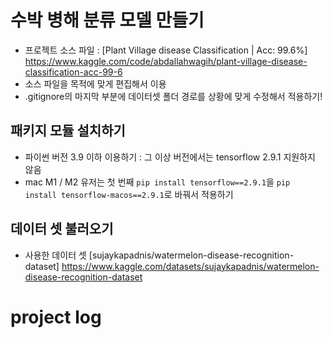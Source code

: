 # 수박 병해 분류 모델 만들기
- 프로젝트 소스 파일 : [Plant Village disease Classification | Acc: 99.6%] https://www.kaggle.com/code/abdallahwagih/plant-village-disease-classification-acc-99-6 
- 소스 파일을 목적에 맞게 편집해서 이용
- .gitignore의 마지막 부분에 데이터셋 폴더 경로를 상황에 맞게 수정해서 적용하기!

## 패키지 모듈 설치하기 
- 파이썬 버전 3.9 이하 이용하기 : 그 이상 버전에서는 tensorflow 2.9.1 지원하지 않음
- mac M1 / M2 유저는 첫 번째 `pip install tensorflow==2.9.1`을 `pip install tensorflow-macos==2.9.1`로 바꿔서 적용하기 

## 데이터 셋 불러오기
- 사용한 데이터 셋 [sujaykapadnis/watermelon-disease-recognition-dataset] https://www.kaggle.com/datasets/sujaykapadnis/watermelon-disease-recognition-dataset 

# project log
